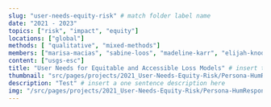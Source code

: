 ```yaml
---
slug: "user-needs-equity-risk" # match folder label name
date: "2021 - 2023"
topics: ["risk", "impact", "equity"]
locations: ["global"]
methods: [ "qualitative", "mixed-methods"]
members: ["marisa-macias", "sabine-loos", "madeline-karr", "elijah-knodel"] # insert your slug here, e.g., "sabine-loos"
content: ["usgs-esc"]
title: "User Needs for Equitable and Accessible Loss Models" # insert title here
thumbnail: "src/pages/projects/2021_User-Needs-Equity-Risk/Persona-HumResponseFund.png"
description: "Test" # insert a one sentence description here
img: "/src/pages/projects/2021_User-Needs-Equity-Risk/Persona-HumResponseFund.png"
---
```


